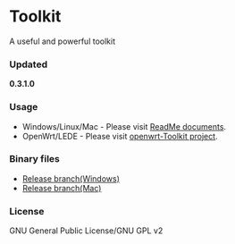 ﻿Toolkit
=======
A useful and powerful toolkit

### Updated
**0.3.1.0**

### Usage
* Windows/Linux/Mac - Please visit [ReadMe documents](https://github.com/chengr28/Toolkit/tree/master/Documents).
* OpenWrt/LEDE - Please visit [openwrt-Toolkit project](https://github.com/wongsyrone/openwrt-Toolkit).

### Binary files
* [Release branch(Windows)](https://github.com/chengr28/Toolkit/tree/Release/Windows)
* [Release branch(Mac)](https://github.com/chengr28/Toolkit/tree/Release/Mac)

### License
GNU General Public License/GNU GPL v2
